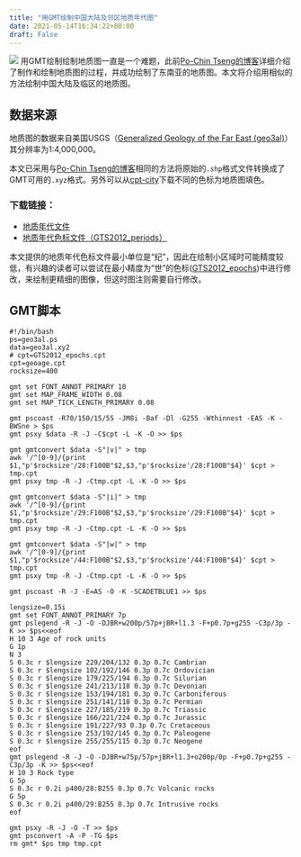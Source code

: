 ```yaml
---
title: "用GMT绘制中国大陆及邻区地质年代图"
date: 2021-05-14T16:34:22+08:00
draft: False
---
```


![](/img/gmt-map/geo3al.png)
用GMT绘制绘制地质图一直是一个难题，此前[Po-Chin Tseng的博客](https://jimmytseng79.github.io/GMT5_tutorials/geology_map.html)详细介绍了制作和绘制地质图的过程，并成功绘制了东南亚的地质图。本文将介绍用相似的方法绘制中国大陆及临区的地质图。

<!--more-->
## 数据来源
地质图的数据来自美国USGS（[Generalized Geology of the Far East (geo3al)](https://catalog.data.gov/dataset/generalized-geology-of-the-far-east-geo3al)）其分辨率为1:4,000,000。

本文已采用与[Po-Chin Tseng的博客](https://jimmytseng79.github.io/GMT5_tutorials/geology_map.html)相同的方法将原始的`.shp`格式文件转换成了GMT可用的`.xyz`格式。另外可以从[cpt-city](http://soliton.vm.bytemark.co.uk/pub/cpt-city/heine/index.html)下载不同的色标为地质图填色。

### 下载链接：
- [地质年代文件](/source/geo3al.xy2)
- [地质年代色标文件（GTS2012_periods）](/source/geoage.cpt)

本文提供的地质年代色标文件最小单位是“纪”，因此在绘制小区域时可能精度较低，有兴趣的读者可以尝试在最小精度为“世”的色标([GTS2012_epochs](http://soliton.vm.bytemark.co.uk/pub/cpt-city/heine/GTS2012_epochs.cpt))中进行修改，来绘制更精细的图像，但这时图注则需要自行修改。
## GMT脚本
```shell
#!/bin/bash
ps=geo3al.ps
data=geo3al.xy2
# cpt=GTS2012_epochs.cpt
cpt=geoage.cpt
rocksize=400

gmt set FONT_ANNOT_PRIMARY 10
gmt set MAP_FRAME_WIDTH 0.08
gmt set MAP_TICK_LENGTH_PRIMARY 0.08

gmt pscoast -R70/150/15/55 -JM8i -Baf -Dl -G255 -Wthinnest -EAS -K -BWSne > $ps
gmt psxy $data -R -J -C$cpt -L -K -O >> $ps

gmt gmtconvert $data -S"|v|" > tmp
awk '/^[0-9]/{print $1,"p'$rocksize'/28:F100B"$2,$3,"p'$rocksize'/28:F100B"$4}' $cpt > tmp.cpt
gmt psxy tmp -R -J -Ctmp.cpt -L -K -O >> $ps

gmt gmtconvert $data -S"|i|" > tmp
awk '/^[0-9]/{print $1,"p'$rocksize'/29:F100B"$2,$3,"p'$rocksize'/29:F100B"$4}' $cpt > tmp.cpt
gmt psxy tmp -R -J -Ctmp.cpt -L -K -O >> $ps

gmt gmtconvert $data -S"|w|" > tmp
awk '/^[0-9]/{print $1,"p'$rocksize'/44:F100B"$2,$3,"p'$rocksize'/44:F100B"$4}' $cpt > tmp.cpt
gmt psxy tmp -R -J -Ctmp.cpt -L -K -O >> $ps

gmt pscoast -R -J -E=AS -O -K -SCADETBLUE1 >> $ps

lengsize=0.15i
gmt set FONT_ANNOT_PRIMARY 7p
gmt pslegend -R -J -O -DJBR+w200p/57p+jBR+l1.3 -F+p0.7p+g255 -C3p/3p -K >> $ps<<eof
H 10 3 Age of rock units
G 1p
N 3
S 0.3c r $lengsize 229/204/132 0.3p 0.7c Cambrian
S 0.3c r $lengsize 102/192/146 0.3p 0.7c Ordovician
S 0.3c r $lengsize 179/225/194 0.3p 0.7c Silurian
S 0.3c r $lengsize 241/213/118 0.3p 0.7c Devonian
S 0.3c r $lengsize 153/194/181 0.3p 0.7c Carboniferous
S 0.3c r $lengsize 251/141/118 0.3p 0.7c Permian
S 0.3c r $lengsize 227/185/219 0.3p 0.7c Triassic
S 0.3c r $lengsize 166/221/224 0.3p 0.7c Jurassic
S 0.3c r $lengsize 191/227/93 0.3p 0.7c Cretaceous
S 0.3c r $lengsize 253/192/145 0.3p 0.7c Paleogene
S 0.3c r $lengsize 255/255/115 0.3p 0.7c Neogene
eof
gmt pslegend -R -J -O -DJBR+w75p/57p+jBR+l1.3+o200p/0p -F+p0.7p+g255 -C3p/3p -K >> $ps<<eof
H 10 3 Rock type
G 5p
S 0.3c r 0.2i p400/28:B255 0.3p 0.7c Volcanic rocks
G 5p
S 0.3c r 0.2i p400/29:B255 0.3p 0.7c Intrusive rocks
eof

gmt psxy -R -J -O -T >> $ps
gmt psconvert -A -P -TG $ps
rm gmt* $ps tmp tmp.cpt 
```
